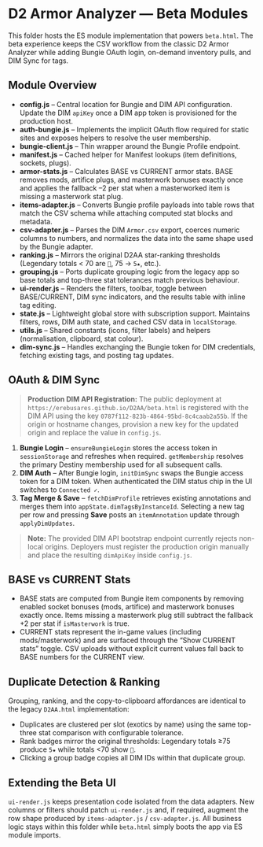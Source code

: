 # D2 Armor Analyzer — Beta Modules

This folder hosts the ES module implementation that powers `beta.html`. The beta
experience keeps the CSV workflow from the classic D2 Armor Analyzer while adding
Bungie OAuth login, on-demand inventory pulls, and DIM Sync for tags.

## Module Overview

- **config.js** – Central location for Bungie and DIM API configuration. Update
  the DIM `apiKey` once a DIM app token is provisioned for the production host.
- **auth-bungie.js** – Implements the implicit OAuth flow required for static
  sites and exposes helpers to resolve the user membership.
- **bungie-client.js** – Thin wrapper around the Bungie Profile endpoint.
- **manifest.js** – Cached helper for Manifest lookups (item definitions,
  sockets, plugs).
- **armor-stats.js** – Calculates BASE vs CURRENT armor stats. BASE removes mods,
  artifice plugs, and masterwork bonuses exactly once and applies the fallback
  –2 per stat when a masterworked item is missing a masterwork stat plug.
- **items-adapter.js** – Converts Bungie profile payloads into table rows that
  match the CSV schema while attaching computed stat blocks and metadata.
- **csv-adapter.js** – Parses the DIM `Armor.csv` export, coerces numeric columns
  to numbers, and normalizes the data into the same shape used by the Bungie
  adapter.
- **ranking.js** – Mirrors the original D2AA star-ranking thresholds (Legendary
  totals < 70 are `💩`, 75 → `5★`, etc.).
- **grouping.js** – Ports duplicate grouping logic from the legacy app so base
  totals and top-three stat tolerances match previous behaviour.
- **ui-render.js** – Renders the filters, toolbar, toggle between BASE/CURRENT,
  DIM sync indicators, and the results table with inline tag editing.
- **state.js** – Lightweight global store with subscription support. Maintains
  filters, rows, DIM auth state, and cached CSV data in `localStorage`.
- **utils.js** – Shared constants (icons, filter labels) and helpers
  (normalisation, clipboard, stat colour).
- **dim-sync.js** – Handles exchanging the Bungie token for DIM credentials,
  fetching existing tags, and posting tag updates.

## OAuth & DIM Sync

> **Production DIM API Registration:** The public deployment at
> `https://erebusares.github.io/D2AA/beta.html` is registered with the DIM API
> using the key `0787f112-823b-4864-95bd-8c4caab2a55b`. If the origin or
> hostname changes, provision a new key for the updated origin and replace the
> value in `config.js`.

1. **Bungie Login** – `ensureBungieLogin` stores the access token in
   `sessionStorage` and refreshes when required. `getMembership` resolves the
   primary Destiny membership used for all subsequent calls.
2. **DIM Auth** – After Bungie login, `initDimSync` swaps the Bungie access token
   for a DIM token. When authenticated the DIM status chip in the UI switches to
   `Connected ✓`.
3. **Tag Merge & Save** – `fetchDimProfile` retrieves existing annotations and
   merges them into `appState.dimTagsByInstanceId`. Selecting a new tag per row
   and pressing **Save** posts an `itemAnnotation` update through `applyDimUpdates`.

> **Note:** The provided DIM API bootstrap endpoint currently rejects non-local
> origins. Deployers must register the production origin manually and place the
> resulting `dimApiKey` inside `config.js`.

## BASE vs CURRENT Stats

- BASE stats are computed from Bungie item components by removing enabled socket
  bonuses (mods, artifice) and masterwork bonuses exactly once. Items missing a
  masterwork plug still subtract the fallback +2 per stat if `isMasterwork` is
  true.
- CURRENT stats represent the in-game values (including mods/masterwork) and are
  surfaced through the “Show CURRENT stats” toggle. CSV uploads without explicit
  current values fall back to BASE numbers for the CURRENT view.

## Duplicate Detection & Ranking

Grouping, ranking, and the copy-to-clipboard affordances are identical to the
legacy `D2AA.html` implementation:

- Duplicates are clustered per slot (exotics by name) using the same top-three
  stat comparison with configurable tolerance.
- Rank badges mirror the original thresholds: Legendary totals ≥75 produce `5★`
  while totals <70 show `💩`.
- Clicking a group badge copies all DIM IDs within that duplicate group.

## Extending the Beta UI

`ui-render.js` keeps presentation code isolated from the data adapters. New
columns or filters should patch `ui-render.js` and, if required, augment the row
shape produced by `items-adapter.js` / `csv-adapter.js`. All business logic stays
within this folder while `beta.html` simply boots the app via ES module imports.
